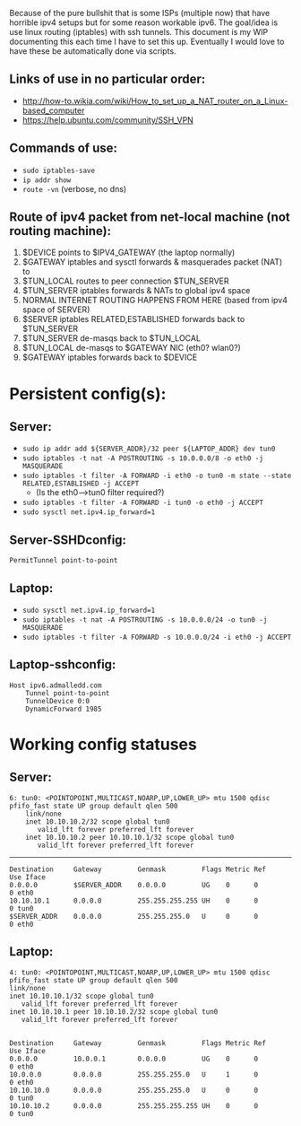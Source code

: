 Because of the pure bullshit that is some ISPs (multiple now) that have horrible ipv4 setups but for some reason workable ipv6. The goal/idea is use linux routing (iptables) with ssh tunnels. This document is my WIP documenting this each time I have to set this up. Eventually I would love to have these be automatically done via scripts.


Links of use in no particular order:
----------


* http://how-to.wikia.com/wiki/How_to_set_up_a_NAT_router_on_a_Linux-based_computer
* https://help.ubuntu.com/community/SSH_VPN


Commands of use:
--------

* `sudo iptables-save`
* `ip addr show`
* `route -vn` (verbose, no dns)


Route of ipv4 packet from net-local machine (not routing machine):
-------

1. $DEVICE points to $IPV4_GATEWAY (the laptop normally)
2. $GATEWAY iptables and sysctl forwards & masquerades packet (NAT) to
3. $TUN_LOCAL routes to peer connection $TUN_SERVER
4. $TUN_SERVER iptables forwards & NATs to global ipv4 space
5. NORMAL INTERNET ROUTING HAPPENS FROM HERE (based from ipv4 space of SERVER)
6. $SERVER iptables RELATED,ESTABLISHED forwards back to $TUN_SERVER
7. $TUN_SERVER de-masqs back to $TUN_LOCAL
8. $TUN_LOCAL de-masqs to $GATEWAY NIC (eth0? wlan0?)
9. $GATEWAY iptables forwards back to $DEVICE


Persistent config(s):
=========


Server:
-------

* `sudo ip addr add ${SERVER_ADDR}/32 peer ${LAPTOP_ADDR} dev tun0`
* `sudo iptables -t nat -A POSTROUTING -s 10.0.0.0/8 -o eth0 -j MASQUERADE`
* `sudo iptables -t filter -A FORWARD -i eth0 -o tun0 -m state --state RELATED,ESTABLISHED -j ACCEPT`
  * (Is the eth0-->tun0 filter required?)
* `sudo iptables -t filter -A FORWARD -i tun0 -o eth0 -j ACCEPT`
* `sudo sysctl net.ipv4.ip_forward=1`

Server-SSHDconfig:
------------------

    PermitTunnel point-to-point

Laptop:
-------

* `sudo sysctl net.ipv4.ip_forward=1`
* `sudo iptables -t nat -A POSTROUTING -s 10.0.0.0/24 -o tun0 -j MASQUERADE`
* `sudo iptables -t filter -A FORWARD -s 10.0.0.0/24 -i eth0 -j ACCEPT`

Laptop-sshconfig:
----

    Host ipv6.admalledd.com
        Tunnel point-to-point
        TunnelDevice 0:0
        DynamicForward 1985

Working config statuses
==============


Server:
-------

    6: tun0: <POINTOPOINT,MULTICAST,NOARP,UP,LOWER_UP> mtu 1500 qdisc pfifo_fast state UP group default qlen 500
        link/none 
        inet 10.10.10.2/32 scope global tun0
           valid_lft forever preferred_lft forever
        inet 10.10.10.2 peer 10.10.10.1/32 scope global tun0
           valid_lft forever preferred_lft forever

----

    Destination     Gateway         Genmask         Flags Metric Ref    Use Iface
    0.0.0.0         $SERVER_ADDR    0.0.0.0         UG    0      0        0 eth0
    10.10.10.1      0.0.0.0         255.255.255.255 UH    0      0        0 tun0
    $SERVER_ADDR    0.0.0.0         255.255.255.0   U     0      0        0 eth0


Laptop:
-------

    4: tun0: <POINTOPOINT,MULTICAST,NOARP,UP,LOWER_UP> mtu 1500 qdisc pfifo_fast state UP group default qlen 500
    link/none 
    inet 10.10.10.1/32 scope global tun0
       valid_lft forever preferred_lft forever
    inet 10.10.10.1 peer 10.10.10.2/32 scope global tun0
       valid_lft forever preferred_lft forever


    Destination     Gateway         Genmask         Flags Metric Ref    Use Iface
    0.0.0.0         10.0.0.1        0.0.0.0         UG    0      0        0 eth0
    10.0.0.0        0.0.0.0         255.255.255.0   U     1      0        0 eth0
    10.10.10.0      0.0.0.0         255.255.255.0   U     0      0        0 tun0
    10.10.10.2      0.0.0.0         255.255.255.255 UH    0      0        0 tun0
